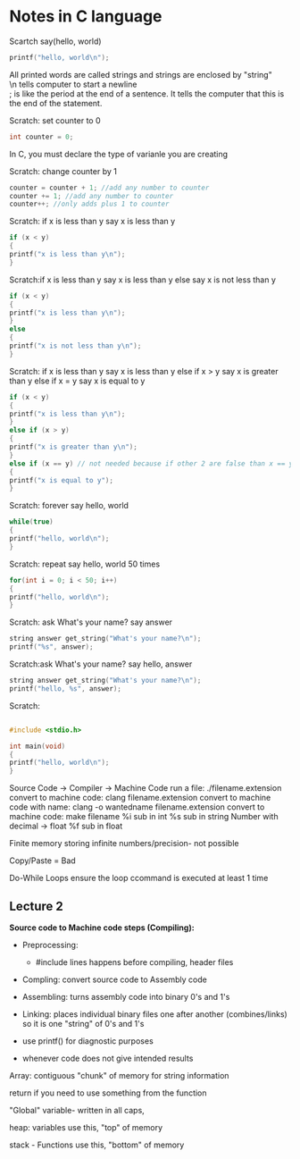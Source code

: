 # Notes in C language


Scartch  say(hello, world)
```C <- Tells Markdown code is "C"
printf("hello, world\n");
```

All printed words are called strings and strings are enclosed by "string"<br>
\n tells computer to start a newline<br>
; is like the period at the end of a sentence. It tells the computer that this is the end of the statement.<br>

Scratch: set counter to 0
```C
int counter = 0;
```

In C, you must declare the type of varianle you are creating

Scratch: change counter by 1
```C
counter = counter + 1; //add any number to counter
counter += 1; //add any number to counter 
counter++; //only adds plus 1 to counter
```

Scratch: if x is less than y say x is less than y
```C
if (x < y)
{
printf("x is less than y\n");
}
```

Scratch:if x is less than y say x is less than y else say x is not less than y
```C
if (x < y)
{
printf("x is less than y\n");
}
else
{
printf("x is not less than y\n");
}
```

Scratch: if x is less than y say x is less than y else if x > y say x is greater than y else if x = y say x is equal to y 
```C
if (x < y)
{
printf("x is less than y\n");
}
else if (x > y)
{
printf("x is greater than y\n");
}
else if (x == y) // not needed because if other 2 are false than x == y is true
{
printf("x is equal to y");
}
```

Scratch: forever say hello, world
```C
while(true)
{
printf("hello, world\n"); 
}
```

Scratch: repeat say hello, world 50 times
```C
for(int i = 0; i < 50; i++)
{
printf("hello, world\n"); 
}
```

Scratch: ask What's your name? say answer
```C
string answer get_string("What's your name?\n");
printf("%s", answer);
```

Scratch:ask What's your name? say hello, answer
```C
string answer get_string("What's your name?\n");
printf("hello, %s", answer);
```

Scratch:
```C

```

```C
#include <stdio.h>

int main(void)
{
printf("hello, world\n");
}
```
Source Code -> Compiler -> Machine Code
run a file: ./filename.extension
convert to machine code: clang filename.extension
convert to machine code with name: clang -o wantedname filename.extension
convert to machine code: make filename
%i sub in int
%s sub in string
Number with decimal -> float
%f sub in float

Finite memory storing infinite numbers/precision- not possible

Copy/Paste = Bad


Do-While Loops ensure the loop ccommand is executed at least 1 time
## Lecture 2

**Source code to Machine code steps (Compiling):**
* Preprocessing:
    * #include lines happens before compiling, header files
* Compling: convert source code to Assembly code
* Assembling: turns assembly code into binary 0's and 1's
* Linking: places individual binary files one after another (combines/links) so it is one "string" of 0's and 1's 


* use printf() for diagnostic purposes
* whenever code does not give intended results

Array: contiguous "chunk" of memory for string information

return if you need to use something from the function

"Global" variable- written in all caps, 

heap: variables use this, "top" of memory

stack - Functions use this, "bottom" of memory
